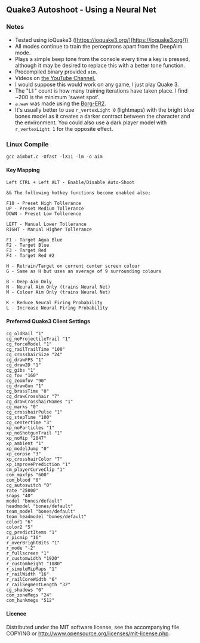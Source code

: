 ## Quake3 Autoshoot - Using a Neural Net

### Notes
- Tested using ioQuake3 ([https://ioquake3.org/](https://ioquake3.org/))
- All modes continue to train the perceptrons apart from the DeepAim mode.
- Plays a simple beep tone from the console every time a key is pressed,
  although it may be desired to replace this with a better tone function.
- Precompiled binary provided `aim`.
- Videos on [the YouTube Channel.](https://www.youtube.com/channel/UCYe31SWsmK3X9H3r1WM6OKQ)
- I would suppose this would work on any game, I just play Quake 3.
- The "LI:" count is how many training iterations have taken place. I find ~200
  is the minimum 'sweet spot'.
- `a.wav` was made using the [Borg-ER2](https://github.com/mrbid/Borg-ER-2).
- It's usually better to use `r_vertexLight 0` (lightmaps) with the bright blue bones model as it creates a darker contract between the character and the environment. You could also use a dark player model with `r_vertexLight 1` for the opposite effect.

### Linux Compile
```gcc aimbot.c -Ofast -lX11 -lm -o aim```

#### Key Mapping
```
Left CTRL + Left ALT - Enable/Disable Auto-Shoot

&& The following hotkey functions become enabled also;

F10 - Preset High Tollerance
UP - Preset Medium Tollerance
DOWN - Preset Low Tollerence

LEFT - Manual Lower Tollerance
RIGHT - Manual Higher Tollerance

F1 - Target Aqua Blue
F2 - Target Blue
F3 - Target Red
F4 - Target Red #2

H - Retrain/Target on current center screen colour
G - Same as H but uses an average of 9 surrounding colours

B - Deep Aim Only
N - Neural Aim Only (trains Neural Net)
M - Colour Aim Only (trains Neural Net)

K - Reduce Neural Firing Probability
L - Increase Neural Firing Probability
```

#### Preferred Quake3 Client Settings
```
cg_oldRail "1"
cg_noProjectileTrail "1"
cg_forceModel "1"
cg_railTrailTime "100"
cg_crosshairSize "24"
cg_drawFPS "1"
cg_draw2D "1"
cg_gibs "1"
cg_fov "160"
cg_zoomfov "90"
cg_drawGun "1"
cg_brassTime "0"
cg_drawCrosshair "7"
cg_drawCrosshairNames "1"
cg_marks "0"
cg_crosshairPulse "1"
cg_stepTime "100"
cg_centertime "3"
xp_noParticles "1"
xp_noShotgunTrail "1"
xp_noMip "2047"
xp_ambient "1"
xp_modelJump "0"
xp_corpse "3"
xp_crosshairColor "7"
xp_improvePrediction "1"
cm_playerCurveClip "1"
com_maxfps "600"
com_blood "0"
cg_autoswitch "0"
rate "25000"
snaps "40"
model "bones/default"
headmodel "bones/default"
team_model "bones/default"
team_headmodel "bones/default"
color1 "6"
color2 "5"
cg_predictItems "1"
r_picmip "16"
r_overBrightBits "1"
r_mode "-2"
r_fullscreen "1"
r_customwidth "1920"
r_customheight "1080"
r_simpleMipMaps "1"
r_railWidth "16"
r_railCoreWidth "6"
r_railSegmentLength "32"
cg_shadows "0"
com_zoneMegs "24"
com_hunkmegs "512"
```

#### Licence
Distributed under the MIT software license, see the accompanying
file COPYING or http://www.opensource.org/licenses/mit-license.php.

